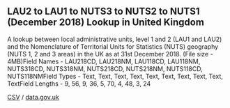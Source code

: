## LAU2 to LAU1 to NUTS3 to NUTS2 to NUTS1 (December 2018) Lookup in United Kingdom

A lookup between local administrative units, level 1 and 2 (LAU1 and LAU2) and the Nomenclature of Territorial Units for Statistics (NUTS) geography (NUTS 1, 2 and 3 areas) in the UK as at 31st December 2018. (File size - 4MB)Field Names - LAU218CD, LAU218NM, LAU118CD, LAU118NM, NUTS318CD, NUTS318NM, NUTS218CD, NUTS218NM, NUTS118CD, NUTS118NMField Types - Text, Text, Text, Text, Text, Text, Text, Text, Text, TextField Lengths - 9, 56, 9, 36, 5, 70, 4, 48, 3, 24

[CSV](csv/063.csv) / [data.gov.uk](https://data.gov.uk/dataset/178d30a7-c77d-4df3-b304-a0cabb31ac81/lau2-to-lau1-to-nuts3-to-nuts2-to-nuts1-december-2018-lookup-in-united-kingdom)

